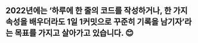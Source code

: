 

## 2022년에는 ‘하루에 한 줄의 코드를 작성하거나, 한 가지 속성을 배우더라도 1일 1커밋으로 꾸준히 기록을 남기자’라는 목표를 가지고 살아가고 있습니다. 😊<br><br>

<!--
**DINGUNOTE/dingunote** is a ✨ _special_ ✨ repository because its `README.md` (this file) appears on your GitHub profile.

Here are some ideas to get you started:

- 🔭 I’m currently working on ...
- 🌱 I’m currently learning ...
- 👯 I’m looking to collaborate on ...
- 🤔 I’m looking for help with ...
- 💬 Ask me about ...
- 📫 How to reach me: ...
- 😄 Pronouns: ...
- ⚡ Fun fact: ...
-->

